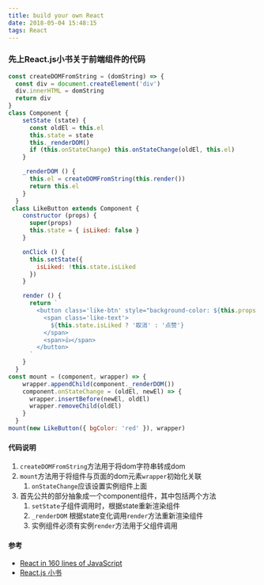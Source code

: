 ```yaml
---
title: build your own React
date: 2018-05-04 15:48:15
tags: React
---
```

### 先上React.js小书关于前端组件的代码
```javascript
const createDOMFromString = (domString) => {
  const div = document.createElement('div')
  div.innerHTML = domString
  return div
}
class Component {
    setState (state) {
      const oldEl = this.el
      this.state = state
      this._renderDOM()
      if (this.onStateChange) this.onStateChange(oldEl, this.el)
    }

    _renderDOM () {
      this.el = createDOMFromString(this.render())
      return this.el
    }
  }
 class LikeButton extends Component {
    constructor (props) {
      super(props)
      this.state = { isLiked: false }
    }

    onClick () {
      this.setState({
        isLiked: !this.state.isLiked
      })
    }

    render () {
      return `
        <button class='like-btn' style="background-color: ${this.props.bgColor}">
          <span class='like-text'>
            ${this.state.isLiked ? '取消' : '点赞'}
          </span>
          <span>👍</span>
        </button>
      `
    }
  }
const mount = (component, wrapper) => {
    wrapper.appendChild(component._renderDOM())
    component.onStateChange = (oldEl, newEl) => {
      wrapper.insertBefore(newEl, oldEl)
      wrapper.removeChild(oldEl)
    }
  }
mount(new LikeButton({ bgColor: 'red' }), wrapper)
```
#### 代码说明
1. ```createDOMFromString```方法用于将dom字符串转成dom
2. ```mount```方法用于将组件与页面的dom元素```wrapper```初始化关联
    1. ```onStateChange```应该设置实例组件上面
3. 首先公共的部分抽象成一个component组件，其中包括两个方法
    1. ```setState```子组件调用时，根据state重新渲染组件
    2. ```_renderDOM``` 根据state变化调用```render```方法重新渲染组件
    3. 实例组件必须有实例```render```方法用于父组件调用

#### 参考
- [React in 160 lines of JavaScript](https://medium.com/@sweetpalma/gooact-react-in-160-lines-of-javascript-44e0742ad60f)
- [React.js 小书](http://huziketang.mangojuice.top/books/react/)
